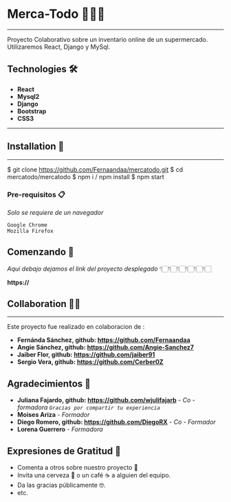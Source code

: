 # Merca-Todo 🍲🧀🌮
***
Proyecto Colaborativo sobre un inventario online de un supermercado. Utilizaremos React, Django y MySql.

## Technologies 🛠️
* **React**
* **Mysql2**
* **Django**
* **Bootstrap**
* **CSS3**

***

## Installation 📝
***

$ git clone https://github.com/Fernaandaa/mercatodo.git
$ cd mercatodo/mercatodo 
$ npm i  / npm install
$ npm start

### Pre-requisitos 📋

_Solo se requiere de un navegador_

```
Google Chrome
Mozilla Firefox

```

## Comenzando 🚀

_Aquí debajo dejamos el link del proyecto desplegado_
                 👇🏻👇🏻👇🏻👇🏻👇🏻👇🏻

**https://**


## Collaboration 🤝🏻
***
Este proyecto fue realizado en colaboracion de :
* **Fernánda Sánchez, github: https://github.com/Fernaandaa**
* **Angie Sánchez, github: https://github.com/Angie-Sanchez7**
* **Jaiber Flor, github: https://github.com/jaiber91**
* **Sergio Vera, github: https://github.com/Cerber0Z**

## Agradecimientos 👏
* **Juliana Fajardo, github: https://github.com/wjulifajarb** - *Co - formadora `Gracias por compartir tu experiencia`*
* **Moises Ariza** - *Formador* 
* **Diego Romero, github: https://github.com/DiegoRX** - *Co - Formador*
* **Lorena Guerrero** - *Formadora*

## Expresiones de Gratitud 🎁

* Comenta a otros sobre nuestro proyecto 📢
* Invita una cerveza 🍺 o un café ☕ a alguien del equipo. 
* Da las gracias públicamente 🤓.
* etc.
